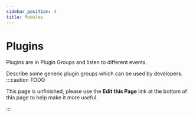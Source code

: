 ```yaml
---
sidebar_position: 4
title: Modules
---
```

Plugins
=======
Plugins are in Plugin Groups and listen to different events.

Describe some generic plugin groups which can be used by developers.
:::caution TODO

This page is unfinished, please use the **Edit this Page** link at the bottom of this page to help make it more useful.

:::
